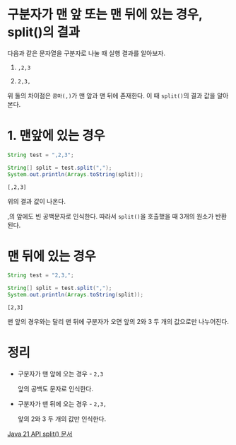 # 구분자가 맨 앞 또는 맨 뒤에 있는 경우, split()의 결과

다음과 같은 문자열을 구분자로 나눌 때 실행 결과를 알아보자.

1. `,2,3`

2. `2,3,`

위 둘의 차이점은 `콤마(,)`가 맨 앞과 맨 뒤에 존재한다. 이 때 `split()`의 결과 값을 알아 본다.

# 1. 맨앞에 있는 경우
```JAVA
String test = ",2,3";

String[] split = test.split(",");
System.out.println(Arrays.toString(split));
```

```
[,2,3]
```

위의 결과 값이 나온다.

,의 앞에도 빈 공백문자로 인식한다. 따라서 `split()`을 호출했을 때 3개의 원소가 반환된다.

# 맨 뒤에 있는 경우
```JAVA
String test = "2,3,";

String[] split = test.split(",");
System.out.println(Arrays.toString(split));
```

```
[2,3]
```

맨 앞의 경우와는 달리 맨 뒤에 구분자가 오면 앞의 2와 3 두 개의 값으로만 나누어진다.

# 정리

* 구분자가 맨 앞에 오는 경우 - `2,3`

    앞의 공백도 문자로 인식한다.

* 구분자가 맨 뒤에 오는 경우 - `2,3,`

    앞의 2와 3 두 개의 값만 인식한다.

[Java 21 API split() 문서](https://docs.oracle.com/en/java/javase/21/docs/api/java.base/java/lang/String.html#split(java.lang.String))